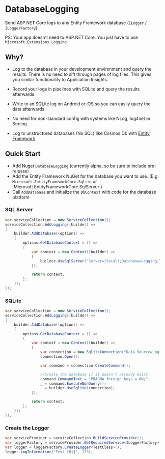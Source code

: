 # DatabaseLogging

Send ASP.NET Core logs to any Entity Framework database (`ILogger` / `ILoggerFactory`)

PS: Your app doesn't need to ASP.NET Core. You just have to use `Microsoft.Extensions.Logging`

## Why?

- Log to the database in your development environment and query the results. There is no need to sift through pages of log files. This gives you similar functionality to Application Insights.

- Record your logs in pipelines with SQLite and query the results afterwards

- Write to an SQLite log on Android or iOS so you can easily query the data afterwards

- No need for non-standard config with systems like NLog, log4net or Serilog

- Log to unstructured databases (No SQL) like Cosmos Db with [Entity Framework](https://docs.microsoft.com/en-us/ef/core/providers/cosmos/?tabs=dotnet-core-cli)

## Quick Start

- Add Nuget `DatabaseLogging` (currently alpha, so be sure to include pre-release)
- Add the Entity Framework NuGet for the database you want to use. (E.g. `Microsoft.EntityFrameworkCore.Sqlite` or 'Microsoft.EntityFrameworkCore.SqlServer')
- Call `AddDatabase` and initialize the `DbContext` with code for the database platform

### SQL Server

```cs
var serviceCollection = new ServiceCollection();
serviceCollection.AddLogging((builder) =>
{
    builder.AddDatabase((options) =>
    {
        options.GetDatabaseContext = () =>
        {
            var context = new Context((builder) =>
            {
                builder.UseSqlServer("Server=(local);Database=Logging;Trusted_Connection=True;MultipleActiveResultSets=true");
            });

            return context;
        };
    });
});
```

### SQLite

```cs
var serviceCollection = new ServiceCollection();
serviceCollection.AddLogging((builder) =>
{
    builder.AddDatabase((options) =>
    {
        options.GetDatabaseContext = () =>
        {
            var context = new Context((builder) =>
            {
                var connection = new SqliteConnection("Data Source=Log.db");
                connection.Open();

                var command = connection.CreateCommand();

                //Create the database if it doesn't already exist
                command.CommandText = "PRAGMA foreign_keys = ON;";
                _ = command.ExecuteNonQuery();
                _ = builder.UseSqlite(connection);
            });

            return context;
        };
    });
});
```

### Create the Logger 

```cs
var serviceProvider = serviceCollection.BuildServiceProvider();
var loggerFactory = serviceProvider.GetRequiredService<ILoggerFactory>();
var logger = loggerFactory.CreateLogger<TestClass>();
logger.LogInformation("Test {Hi}", 123);
```
